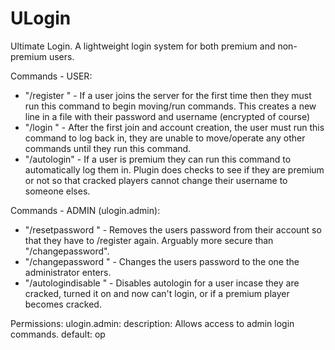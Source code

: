 # ULogin
Ultimate Login. A lightweight login system for both premium and non-premium users.

Commands - USER:
- "/register <password>" - If a user joins the server for the first time then they must run this command to begin moving/run commands. This creates a new line in a file with their password and username (encrypted of course)
- "/login <password>" - After the first join and account creation, the user must run this command to log back in, they are unable to move/operate any other commands until they run this command.
- "/autologin" - If a user is premium they can run this command to automatically log them in. Plugin does checks to see if they are premium or not so that cracked players cannot change their username to someone elses.

Commands - ADMIN (ulogin.admin):
- "/resetpassword <username>" - Removes the users password from their account so that they have to /register again. Arguably more secure than "/changepassword".
- "/changepassword <username> <new password>" - Changes the users password to the one the administrator enters.
- "/autologindisable <username>" - Disables autologin for a user incase they are cracked, turned it on and now can't login, or if a premium player becomes cracked.

Permissions:
ulogin.admin:
  description: Allows access to admin login commands.
  default: op
